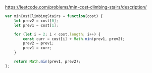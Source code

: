 https://leetcode.com/problems/min-cost-climbing-stairs/description/

```js
var minCostClimbingStairs = function(cost) {
    let prev2 = cost[0];
    let prev1 = cost[1];

    for (let i = 2; i < cost.length; i++) {
        const curr = cost[i] + Math.min(prev1, prev2);
        prev2 = prev1;
        prev1 = curr;
    }

    return Math.min(prev1, prev2);
};
```